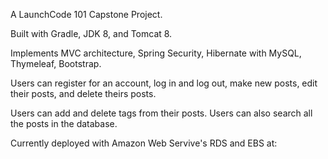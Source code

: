 <p>A LaunchCode 101 Capstone Project.</p>
<p>Built with Gradle, JDK 8, and Tomcat 8.</p>
<p>Implements MVC architecture, Spring Security, Hibernate with MySQL, Thymeleaf, Bootstrap.</p>
<p>Users can register for an account, log in and log out, make new posts, edit their posts, and delete theirs posts.</p>
<p>Users can add and delete tags from their posts.  Users can also search all the posts in the database.</p>

<p>Currently deployed with Amazon Web Servive's RDS and EBS at: <a href="http://jblog.us-east-2.elasticbeanstalk.com/"></a></p>
